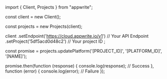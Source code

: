 import { Client, Projects } from "appwrite";

const client = new Client();

const projects = new Projects(client);

client
    .setEndpoint('https://cloud.appwrite.io/v1') // Your API Endpoint
    .setProject('5df5acd0d48c2') // Your project ID
;

const promise = projects.updatePlatform('[PROJECT_ID]', '[PLATFORM_ID]', '[NAME]');

promise.then(function (response) {
    console.log(response); // Success
}, function (error) {
    console.log(error); // Failure
});